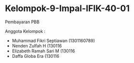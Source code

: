 # Kelompok-9-Impal-IFIK-40-01

Pembayaran PBB

Anggota Kelompok :
- Muhammad Fikri Septiawan (1301160789)
- Nenden Zulfah H (130116
- Elizabeth Ramah Sari M (130116
- Daffa Globa Era (130116
